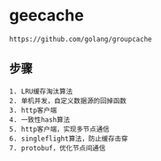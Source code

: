# geecache
    https://github.com/golang/groupcache

## 步骤
    1. LRU缓存淘汰算法
    2. 单机并发，自定义数据源的回掉函数
    3. http客户端
    4. 一致性hash算法
    5. http客户端，实现多节点通信
    6. singleflight算法，防止缓存击穿
    7. protobuf，优化节点间通信
